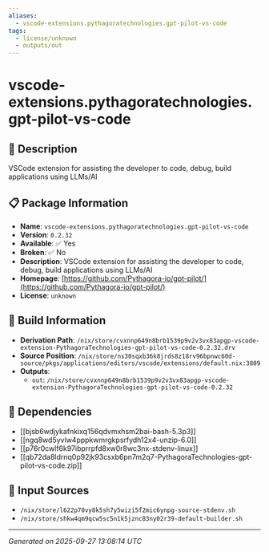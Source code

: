 ```yaml
---
aliases:
  - vscode-extensions.pythagoratechnologies.gpt-pilot-vs-code
tags:
  - license/unknown
  - outputs/out
---
```


# vscode-extensions.pythagoratechnologies.gpt-pilot-vs-code

## 📝 Description

VSCode extension for assisting the developer to code, debug, build applications using LLMs/AI

## 📋 Package Information

- **Name**: `vscode-extensions.pythagoratechnologies.gpt-pilot-vs-code`
- **Version**: `0.2.32`
- **Available**: ✅ Yes
- **Broken**: ✅ No
- **Description**: VSCode extension for assisting the developer to code, debug, build applications using LLMs/AI
- **Homepage**: [https://github.com/Pythagora-io/gpt-pilot/](https://github.com/Pythagora-io/gpt-pilot/)
- **License**: `unknown`

## 🔧 Build Information

- **Derivation Path**: `/nix/store/cvxnnp649n8brb1539p9v2v3vx83apgp-vscode-extension-PythagoraTechnologies-gpt-pilot-vs-code-0.2.32.drv`
- **Source Position**: `/nix/store/ns30sqxb36k8jrds8z18rv96bpnwc60d-source/pkgs/applications/editors/vscode/extensions/default.nix:3809`
- **Outputs**:
  - `out`:  `/nix/store/cvxnnp649n8brb1539p9v2v3vx83apgp-vscode-extension-PythagoraTechnologies-gpt-pilot-vs-code-0.2.32`

## 🔗 Dependencies

- [[bjsb6wdjykafnkixq156qdvmxhsm2bai-bash-5.3p3]]
- [[ngq8wd5yvlw4pppkwmrgkpsrfydh12x4-unzip-6.0]]
- [[p76r0cwlf6k97ibprrpfd8xw0r8wc3nx-stdenv-linux]]
- [[qb72da8ldrnq0p92jk93csxb6pn7m2q7-PythagoraTechnologies-gpt-pilot-vs-code.zip]]

## 📁 Input Sources

- `/nix/store/l622p70vy8k5sh7y5wizi5f2mic6ynpg-source-stdenv.sh`
- `/nix/store/shkw4qm9qcw5sc5n1k5jznc83ny02r39-default-builder.sh`

---
*Generated on 2025-09-27 13:08:14 UTC*
